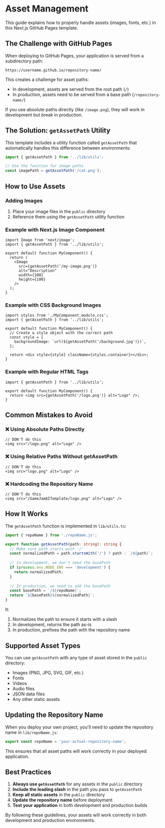 # Asset Management

This guide explains how to properly handle assets (images, fonts, etc.) in this Next.js GitHub Pages template.

## The Challenge with GitHub Pages

When deploying to GitHub Pages, your application is served from a subdirectory path:

```
https://username.github.io/repository-name/
```

This creates a challenge for asset paths:

- In development, assets are served from the root path (`/`)
- In production, assets need to be served from a base path (`/repository-name/`)

If you use absolute paths directly (like `/image.png`), they will work in development but break in production.

## The Solution: `getAssetPath` Utility

This template includes a utility function called `getAssetPath` that automatically handles this difference between environments:

```typescript
import { getAssetPath } from '../lib/utils';

// Use the function for image paths
const imagePath = getAssetPath('/cat.png');
```

## How to Use Assets

### Adding Images

1. Place your image files in the `public` directory
2. Reference them using the `getAssetPath` utility function

### Example with Next.js Image Component

```tsx
import Image from 'next/image';
import { getAssetPath } from '../lib/utils';

export default function MyComponent() {
  return (
    <Image
      src={getAssetPath('/my-image.png')}
      alt="Description"
      width={100}
      height={100}
    />
  );
}
```

### Example with CSS Background Images

```tsx
import styles from './MyComponent.module.css';
import { getAssetPath } from '../lib/utils';

export default function MyComponent() {
  // Create a style object with the correct path
  const style = {
    backgroundImage: `url(${getAssetPath('/background.jpg')})`,
  };

  return <div style={style} className={styles.container}></div>;
}
```

### Example with Regular HTML Tags

```tsx
import { getAssetPath } from '../lib/utils';

export default function MyComponent() {
  return <img src={getAssetPath('/logo.png')} alt="Logo" />;
}
```

## Common Mistakes to Avoid

### ❌ Using Absolute Paths Directly

```tsx
// DON'T do this
<img src="/logo.png" alt="Logo" />
```

### ❌ Using Relative Paths Without getAssetPath

```tsx
// DON'T do this
<img src="logo.png" alt="Logo" />
```

### ❌ Hardcoding the Repository Name

```tsx
// DON'T do this
<img src="/GameJamAITemplate/logo.png" alt="Logo" />
```

## How It Works

The `getAssetPath` function is implemented in `lib/utils.ts`:

```typescript
import { repoName } from './repoName.js';

export function getAssetPath(path: string): string {
  // Make sure path starts with '/'
  const normalizedPath = path.startsWith('/') ? path : `/${path}`;
  
  // In development, we don't need the basePath
  if (process.env.NODE_ENV === 'development') {
    return normalizedPath;
  }
  
  // In production, we need to add the basePath
  const basePath = `/${repoName}`;
  return `${basePath}${normalizedPath}`;
}
```

It:
1. Normalizes the path to ensure it starts with a slash
2. In development, returns the path as-is
3. In production, prefixes the path with the repository name

## Supported Asset Types

You can use `getAssetPath` with any type of asset stored in the `public` directory:

- Images (PNG, JPG, SVG, GIF, etc.)
- Fonts
- Videos
- Audio files
- JSON data files
- Any other static assets

## Updating the Repository Name

When you deploy your own project, you'll need to update the repository name in `lib/repoName.js`:

```javascript
export const repoName = 'your-actual-repository-name';
```

This ensures that all asset paths will work correctly in your deployed application.

## Best Practices

1. **Always use `getAssetPath`** for any assets in the `public` directory
2. **Include the leading slash** in the path you pass to `getAssetPath`
3. **Keep all static assets** in the `public` directory
4. **Update the repository name** before deployment
5. **Test your application** in both development and production builds

By following these guidelines, your assets will work correctly in both development and production environments.